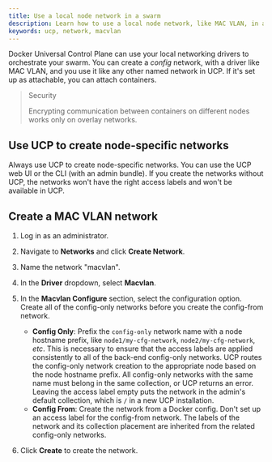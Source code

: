 ```yaml
---
title: Use a local node network in a swarm
description: Learn how to use a local node network, like MAC VLAN, in a UCP swarm.
keywords: ucp, network, macvlan
---
```


Docker Universal Control Plane can use your local networking drivers to
orchestrate your swarm. You can create a *config* network, with a driver like
MAC VLAN, and you use it like any other named network in UCP. If it's set up
as attachable, you can attach containers.

> Security
>
> Encrypting communication between containers on different nodes works only on
> overlay networks. 

## Use UCP to create node-specific networks

Always use UCP to create node-specific networks. You can use the UCP web UI 
or the CLI (with an admin bundle). If you create the networks without UCP,
the networks won't have the right access labels and won't be available in UCP.

## Create a MAC VLAN network

1. Log in as an administrator.
2. Navigate to **Networks** and click **Create Network**.
3. Name the network "macvlan".
4. In the **Driver** dropdown, select **Macvlan**.
5. In the **Macvlan Configure** section, select the configuration option.
   Create all of the config-only networks before you create the config-from
   network.

   - **Config Only**: Prefix the `config-only` network name with a node hostname
   prefix, like `node1/my-cfg-network`, `node2/my-cfg-network`, *etc*. This is
   necessary to ensure that the access labels are applied consistently to all of
   the back-end config-only networks. UCP routes the config-only network creation
   to the appropriate node based on the node hostname prefix. All config-only
   networks with the same name must belong in the same collection, or UCP returns
   an error. Leaving the access label empty puts the network in the admin's default
   collection, which is `/` in a new UCP installation.
   - **Config From**: Create the network from a Docker config. Don't set up an
   access label for the config-from network. The labels of the network and its
   collection placement are inherited from the related config-only networks.

6. Click **Create** to create the network.
